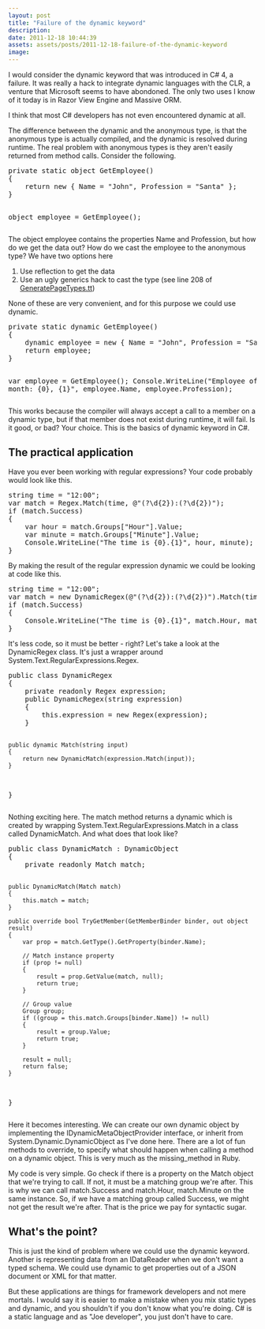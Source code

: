 ```yaml
---
layout: post
title: "Failure of the dynamic keyword"
description:
date: 2011-12-18 10:44:39
assets: assets/posts/2011-12-18-failure-of-the-dynamic-keyword
image: 
---
```


<p>I would consider the dynamic keyword that was introduced in C# 4, a failure. It was really a hack to integrate dynamic languages with the CLR, a venture that Microsoft seems to have abondoned. The only two uses I know of it today is in Razor View Engine and Massive ORM.</p>
<p>I think that most C# developers has not even encountered dynamic at all.</p>
<p>The difference between the dynamic and the anonymous type, is that the anonymous type is actually compiled, and the dynamic is resolved during runtime. The real problem with anonymous types is they aren't easily returned from method calls. Consider the following.</p>
<pre class="brush:csharp">private static object GetEmployee()
{
    return new { Name = "John", Profession = "Santa" };
}

object employee = GetEmployee();</pre>
<p>The object employee contains the properties Name and Profession, but how do we get the data out? How do we cast the employee to the anonymous type? We have two options here</p>
<ol>
<li>Use reflection to get the data</li>
<li>Use an ugly generics hack to cast the type (see line 208 of <a href="https://bitbucket.org/bokmal/episerver-cms-pagetypes-t4-template/src/tip/GeneratePageTypes.tt">GeneratePageTypes.tt</a>)</li>
</ol>
<p>None of these are very convenient, and for this purpose we could use dynamic.</p>
<pre class="brush:csharp">private static dynamic GetEmployee()
{
    dynamic employee = new { Name = "John", Profession = "Santa" };
    return employee;
}

var employee = GetEmployee();
Console.WriteLine("Employee of the month: {0}, {1}", employee.Name, employee.Profession);</pre>
<p>This works because the compiler will always accept a call to a member on a dynamic type, but if that member does not exist during runtime, it will fail. Is it good, or bad? Your choice. This is the basics of dynamic keyword in C#.</p>
<h2>The practical application</h2>
<p>Have you ever been working with regular expressions? Your code probably would look like this.</p>
<pre class="brush:csharp">string time = "12:00";
var match = Regex.Match(time, @"(?<Hour>\d{2}):(?<Minute>\d{2})");
if (match.Success)
{
    var hour = match.Groups["Hour"].Value;
    var minute = match.Groups["Minute"].Value;
    Console.WriteLine("The time is {0}.{1}", hour, minute);
}</pre>
<p>By making the result of the regular expression dynamic we could be looking at code like this.</p>
<pre class="brush:csharp">string time = "12:00";
var match = new DynamicRegex(@"(?<Hour>\d{2}):(?<Minute>\d{2})").Match(time);
if (match.Success)
{
    Console.WriteLine("The time is {0}.{1}", match.Hour, match.Minute);
}</pre>
<p>It's less code, so it must be better - right? Let's take a look at the DynamicRegex class. It's just a wrapper around System.Text.RegularExpressions.Regex.</p>
<pre class="brush:csharp">public class DynamicRegex
{
    private readonly Regex expression;
    public DynamicRegex(string expression)
    {
        this.expression = new Regex(expression);
    }

    public dynamic Match(string input)
    {
        return new DynamicMatch(expression.Match(input));
    }
}</pre>
<p>Nothing exciting here. The match method returns a dynamic which is created by wrapping System.Text.RegularExpressions.Match in a class called DynamicMatch. And what does that look like?</p>
<pre class="brush:csharp">public class DynamicMatch : DynamicObject
{
    private readonly Match match;

    public DynamicMatch(Match match)
    {
        this.match = match;
    }

    public override bool TryGetMember(GetMemberBinder binder, out object result)
    {
        var prop = match.GetType().GetProperty(binder.Name);

        // Match instance property
        if (prop != null)
        {
            result = prop.GetValue(match, null);
            return true;
        }

        // Group value
        Group group;
        if ((group = this.match.Groups[binder.Name]) != null)
        {
            result = group.Value;
            return true;
        }

        result = null;
        return false;
    }
}</pre>
<p>Here it becomes interesting. We can create our own dynamic object by implementing the IDynamicMetaObjectProvider interface, or inherit from System.Dynamic.DynamicObject as I've done here. There are a lot of fun methods to override, to specify what should happen when calling a method on a dynamic object. This is very much as the missing_method in Ruby.</p>
<p>My code is very simple. Go check if there is a property on the Match object that we're trying to call. If not, it must be a matching group we're after. This is why we can call match.Success and match.Hour, match.Minute on the same instance. So, if we have a matching group called Success, we might not get the result we're after. That is the price we pay for syntactic sugar.</p>
<h2>What's the point?</h2>
<p>This is just the kind of problem where we could use the dynamic keyword. Another is representing data from an IDataReader when we don't want a typed schema. We could use dynamic to get properties out of a JSON document or XML for that matter.</p>
<p>But these applications are things for framework developers and not mere mortals. I would say it is easier to make a mistake when you mix static types and dynamic, and you shouldn't if you don't know what you're doing. C# is a static language and as "Joe developer", you just don't have to care.</p>
